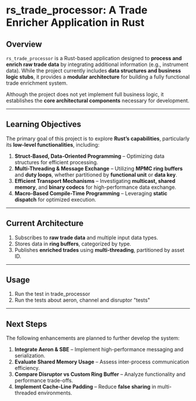 # rs_trade_processor: A Trade Enricher Application in Rust  

## Overview  
`rs_trade_processor` is a Rust-based application designed to **process and enrich raw trade data** by integrating additional information (e.g., instrument data). While the project currently includes **data structures and business logic stubs**, it provides a **modular architecture** for building a fully functional trade enrichment system.  

Although the project does not yet implement full business logic, it establishes the **core architectural components** necessary for development. 

---

## Learning Objectives  
The primary goal of this project is to explore **Rust’s capabilities**, particularly its **low-level functionalities**, including:  

1. **Struct-Based, Data-Oriented Programming** – Optimizing data structures for efficient processing.  
2. **Multi-Threading & Message Exchange** – Utilizing **MPMC ring buffers** and **duty loops**, whether partitioned by **functional unit** or **data key**.  
3. **Efficient Transport Mechanisms** – Investigating **multicast, shared memory**, and **binary codecs** for high-performance data exchange.  
4. **Macro-Based Compile-Time Programming** – Leveraging **static dispatch** for optimized execution.  

---

## Current Architecture  
1. Subscribes to **raw trade data** and multiple input data types.  
2. Stores data in **ring buffers**, categorized by type.  
3. Publishes **enriched trades** using **multi-threading**, partitioned by asset ID.  

---

## Usage
1. Run the test in trade_processor
2. Run the tests about aeron, channel and disruptor "tests" 

---

## Next Steps  
The following enhancements are planned to further develop the system:  

1. **Integrate Aeron & SBE** – Implement high-performance messaging and serialization.  
2. **Evaluate Shared Memory Usage** – Assess inter-process communication efficiency.  
3. **Compare Disruptor vs Custom Ring Buffer** – Analyze functionality and performance trade-offs.  
4. **Implement Cache-Line Padding** – Reduce **false sharing** in multi-threaded environments.  
